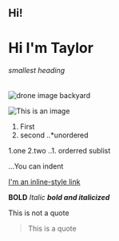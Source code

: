 ## Hi!
# Hi I'm Taylor
###### smallest heading

<img src="https://github.com/tkylesh/tkylesh/blob/main/DJI_0335.JPG" alt="drone image backyard"/>

![This is an image](https://myoctocat.com/assets/images/base-octocat.svg)

1. First
2. second
..*unordered

1.one
2.two
..1. orderred sublist

...You can indent

[I'm an inline-style link](https://www.google.com)

**BOLD**
*Italic*
***bold and italicized***

This is not a quote
> This is a quote
